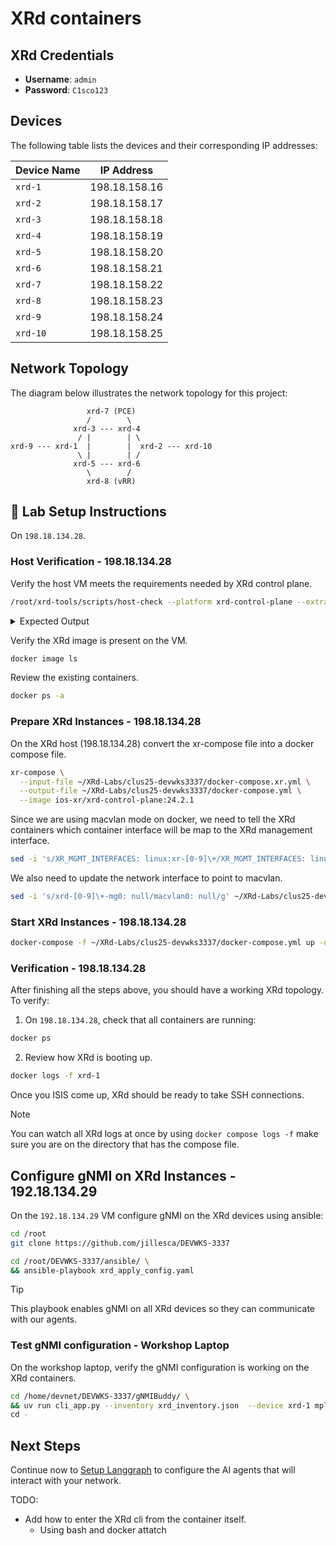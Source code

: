 # XRd containers

## XRd Credentials

- **Username**: `admin`
- **Password**: `C1sco123`

## Devices

The following table lists the devices and their corresponding IP addresses:

| **Device Name** | **IP Address** |
| --------------- | -------------- |
| `xrd-1`         | 198.18.158.16  |
| `xrd-2`         | 198.18.158.17  |
| `xrd-3`         | 198.18.158.18  |
| `xrd-4`         | 198.18.158.19  |
| `xrd-5`         | 198.18.158.20  |
| `xrd-6`         | 198.18.158.21  |
| `xrd-7`         | 198.18.158.22  |
| `xrd-8`         | 198.18.158.23  |
| `xrd-9`         | 198.18.158.24  |
| `xrd-10`        | 198.18.158.25  |

## Network Topology

The diagram below illustrates the network topology for this project:

```plaintext
                 xrd-7 (PCE)
                 /        \
              xrd-3 --- xrd-4
               / |        | \
xrd-9 --- xrd-1  |        |  xrd-2 --- xrd-10
               \ |        | /
              xrd-5 --- xrd-6
                 \        /
                 xrd-8 (vRR)
```

## 🧪 Lab Setup Instructions

On `198.18.134.28`.

### Host Verification - 198.18.134.28

Verify the host VM meets the requirements needed by XRd control plane.

```bash
/root/xrd-tools/scripts/host-check --platform xrd-control-plane --extra-checks docker --extra-checks xr-compose
```

<details>
<summary>Expected Output</summary>

```bash
root@xrd-host:~# /root/xrd-tools/scripts/host-check --platform xrd-control-plane --extra-checks docker --extra-checks xr-compose
==============================
Platform checks - xrd-control-plane
==============================
PASS -- CPU architecture (x86_64)
PASS -- CPU cores (16)
PASS -- Kernel version (5.4)
PASS -- Base kernel modules
        Installed module(s): dummy, nf_tables
PASS -- Cgroups (v1)
PASS -- Inotify max user instances
        64000 - this is expected to be sufficient for 16 XRd instance(s).
PASS -- Inotify max user watches
        64000 - this is expected to be sufficient for 16 XRd instance(s).
PASS -- Socket kernel parameters (valid settings)
PASS -- UDP kernel parameters (valid settings)
INFO -- Core pattern (core files managed by the host)
PASS -- ASLR (full randomization)
WARN -- Linux Security Modules
        AppArmor is enabled. XRd is currently unable to run with the
        default docker profile, but can be run with
        '--security-opt apparmor=unconfined' or equivalent.
        However, some features might not work, such as ZTP.
PASS -- RAM
        Available RAM is 7.9 GiB.
        This is estimated to be sufficient for 3 XRd instance(s), although memory
        usage depends on the running configuration.
        Note that any swap that may be available is not included.

==============================
Extra checks
==============================

xr-compose checks
-----------------------
PASS -- docker-compose (version 1.25.0)
PASS -- PyYAML (installed)
PASS -- Bridge iptables (disabled)

==================================================================
!! Host NOT set up correctly for xrd-control-plane !!
------------------------------------------------------------------
Extra checks passed: xr-compose
==================================================================
root@xrd-host:~#
```

</details>

Verify the XRd image is present on the VM.

```bash
docker image ls
```

Review the existing containers.

```bash
docker ps -a
```

### Prepare XRd Instances - 198.18.134.28

On the XRd host (198.18.134.28) convert the xr-compose file into a docker compose file.

```bash
xr-compose \
  --input-file ~/XRd-Labs/clus25-devwks3337/docker-compose.xr.yml \
  --output-file ~/XRd-Labs/clus25-devwks3337/docker-compose.yml \
  --image ios-xr/xrd-control-plane:24.2.1
```

Since we are using macvlan mode on docker, we need to tell the XRd containers which container interface will be map to the XRd management interface.

```bash
sed -i 's/XR_MGMT_INTERFACES: linux:xr-[0-9]\+/XR_MGMT_INTERFACES: linux:eth0/g' ~/XRd-Labs/clus25-devwks3337/docker-compose.yml
```

We also need to update the network interface to point to macvlan.

```bash
sed -i 's/xrd-[0-9]\+-mg0: null/macvlan0: null/g' ~/XRd-Labs/clus25-devwks3337/docker-compose.yml
```

### Start XRd Instances - 198.18.134.28

```bash
docker-compose -f ~/XRd-Labs/clus25-devwks3337/docker-compose.yml up -d
```

### Verification - 198.18.134.28

After finishing all the steps above, you should have a working XRd topology. To verify:

1. On `198.18.134.28`, check that all containers are running:

```bash
docker ps
```

2. Review how XRd is booting up.

```bash
docker logs -f xrd-1
```

Once you ISIS come up, XRd should be ready to take SSH connections.

> [!NOTE]  
> You can watch all XRd logs at once by using `docker compose logs -f` make sure you are on the directory that has the compose file.

## Configure gNMI on XRd Instances - 192.18.134.29

On the `192.18.134.29` VM configure gNMI on the XRd devices using ansible:

```bash
cd /root
git clone https://github.com/jillesca/DEVWKS-3337
```

```bash
cd /root/DEVWKS-3337/ansible/ \
&& ansible-playbook xrd_apply_config.yaml
```

> [!TIP]
> This playbook enables gNMI on all XRd devices so they can communicate with our agents.

### Test gNMI configuration - Workshop Laptop

On the workshop laptop, verify the gNMI configuration is working on the XRd containers.

```bash
cd /home/devnet/DEVWKS-3337/gNMIBuddy/ \
&& uv run cli_app.py --inventory xrd_inventory.json  --device xrd-1 mpls --detail \
cd -
```

## Next Steps

Continue now to [Setup Langgraph](SETUP_LANGGRAPH.md) to configure the AI agents that will interact with your network.

TODO:

- Add how to enter the XRd cli from the container itself.
  - Using bash and docker attatch
